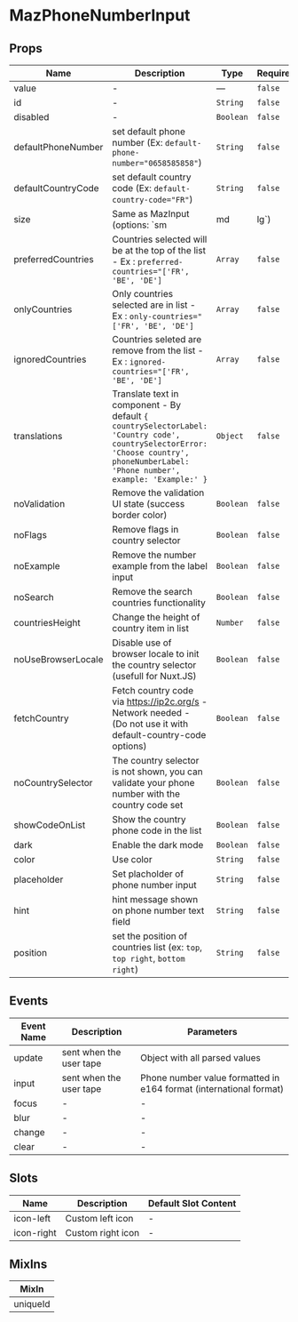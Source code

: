 # MazPhoneNumberInput

## Props

<!-- @vuese:MazPhoneNumberInput:props:start -->

| Name               | Description                                                                                                                                                                        | Type      | Required | Default     |
| ------------------ | ---------------------------------------------------------------------------------------------------------------------------------------------------------------------------------- | --------- | -------- | ----------- |
| value              | -                                                                                                                                                                                  | —         | `false`  | null        |
| id                 | -                                                                                                                                                                                  | `String`  | `false`  | null        |
| disabled           | -                                                                                                                                                                                  | `Boolean` | `false`  | false       |
| defaultPhoneNumber | set default phone number (Ex: `default-phone-number="0658585858"`)                                                                                                                 | `String`  | `false`  | null        |
| defaultCountryCode | set default country code (Ex: `default-country-code="FR"`)                                                                                                                         | `String`  | `false`  | null        |
| size               | Same as MazInput (options: `sm|md|lg`)                                                                                                                                             | `String`  | `false`  | null        |
| preferredCountries | Countries selected will be at the top of the list - Ex : `preferred-countries="['FR', 'BE', 'DE']`                                                                                 | `Array`   | `false`  | null        |
| onlyCountries      | Only countries selected are in list - Ex : `only-countries="['FR', 'BE', 'DE']`                                                                                                    | `Array`   | `false`  | null        |
| ignoredCountries   | Countries seleted are remove from the list - Ex : `ignored-countries="['FR', 'BE', 'DE']`                                                                                          | `Array`   | `false`  | Array       |
| translations       | Translate text in component - By default `{ countrySelectorLabel: 'Country code', countrySelectorError: 'Choose country', phoneNumberLabel: 'Phone number', example: 'Example:' }` | `Object`  | `false`  | null        |
| noValidation       | Remove the validation UI state (success border color)                                                                                                                              | `Boolean` | `false`  | false       |
| noFlags            | Remove flags in country selector                                                                                                                                                   | `Boolean` | `false`  | false       |
| noExample          | Remove the number example from the label input                                                                                                                                     | `Boolean` | `false`  | false       |
| noSearch           | Remove the search countries functionality                                                                                                                                          | `Boolean` | `false`  | false       |
| countriesHeight    | Change the height of country item in list                                                                                                                                          | `Number`  | `false`  | 30          |
| noUseBrowserLocale | Disable use of browser locale to init the country selector (usefull for Nuxt.JS)                                                                                                   | `Boolean` | `false`  | false       |
| fetchCountry       | Fetch country code via https://ip2c.org/s - Network needed - (Do not use it with default-country-code options)                                                                     | `Boolean` | `false`  | false       |
| noCountrySelector  | The country selector is not shown, you can validate your phone number with the country code set                                                                                    | `Boolean` | `false`  | false       |
| showCodeOnList     | Show the country phone code in the list                                                                                                                                            | `Boolean` | `false`  | false       |
| dark               | Enable the dark mode                                                                                                                                                               | `Boolean` | `false`  | false       |
| color              | Use color                                                                                                                                                                          | `String`  | `false`  | primary     |
| placeholder        | Set placholder of phone number input                                                                                                                                               | `String`  | `false`  | null        |
| hint               | hint message shown on phone number text field                                                                                                                                      | `String`  | `false`  | null        |
| position           | set the position of countries list (ex: `top`, `top right`, `bottom right`)                                                                                                        | `String`  | `false`  | left bottom |

<!-- @vuese:MazPhoneNumberInput:props:end -->

## Events

<!-- @vuese:MazPhoneNumberInput:events:start -->

| Event Name | Description             | Parameters                                                         |
| ---------- | ----------------------- | ------------------------------------------------------------------ |
| update     | sent when the user tape | Object with all parsed values                                      |
| input      | sent when the user tape | Phone number value formatted in e164 format (international format) |
| focus      | -                       | -                                                                  |
| blur       | -                       | -                                                                  |
| change     | -                       | -                                                                  |
| clear      | -                       | -                                                                  |

<!-- @vuese:MazPhoneNumberInput:events:end -->

## Slots

<!-- @vuese:MazPhoneNumberInput:slots:start -->

| Name       | Description       | Default Slot Content |
| ---------- | ----------------- | -------------------- |
| icon-left  | Custom left icon  | -                    |
| icon-right | Custom right icon | -                    |

<!-- @vuese:MazPhoneNumberInput:slots:end -->

## MixIns

<!-- @vuese:MazPhoneNumberInput:mixIns:start -->

| MixIn    |
| -------- |
| uniqueId |

<!-- @vuese:MazPhoneNumberInput:mixIns:end -->
